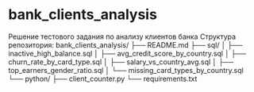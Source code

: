 # bank_clients_analysis
Решение тестового задания по анализу клиентов банка
Структура репозитория:
bank_clients_analysis/
├── README.md
├── sql/
│   ├── inactive_high_balance.sql
│   ├── avg_credit_score_by_country.sql
│   ├── churn_rate_by_card_type.sql
│   ├── salary_vs_country_avg.sql
│   ├── top_earners_gender_ratio.sql
│   └── missing_card_types_by_country.sql
└── python/
    ├── client_counter.py
    └── requirements.txt
